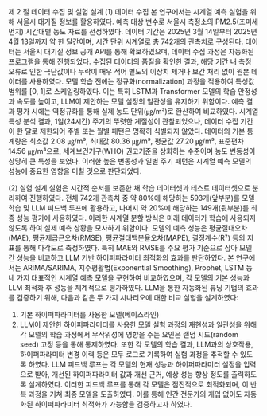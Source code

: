 제 2 절 데이터 수집 및 실험 설계
(1) 데이터 수집
본 연구에서는 시계열 예측 실험을 위해 서울시 대기질 정보를 활용하였다. 예측 대상 변수로 서울시 측정소의 PM2.5(초미세먼지) 시간대별 농도 자료를 선정하였다. 데이터 기간은 2025년 3월 14일부터 2025년 4월 13일까지 약 한 달간이며, 시간 단위 시계열로 총 742개의 관측치로 구성된다. 데이터는 서울시 대기질 정보 공개 API를 통해 확보하였으며, 데이터 수집 과정은 자동화된 프로그램을 통해 진행되었다.
수집된 데이터의 품질을 확인한 결과, 해당 기간 내 측정 오류로 인한 극단값이나 누락이 매우 적어 별도의 이상치 제거나 보간 처리 없이 원본 데이터를 사용하였다. 모델 학습 전에는 정규화(normalization) 과정을 적용하여 특성값 범위를 [0, 1]로 스케일링하였다. 이는 특히 LSTM과 Transformer 모델의 학습 안정성과 속도를 높이고, LLM이 제안하는 모델 설정의 일관성을 유지하기 위함이다. 예측 결과 평가 시에는 역정규화를 통해 실제 농도 단위(㎍/m³)로 환산하여 비교하였다.
시계열 특성 분석 결과, 1일(24시간) 주기의 뚜렷한 계절성이 관찰되었으나, 데이터 수집 기간이 한 달로 제한되어 주별 또는 월별 패턴은 명확히 식별되지 않았다. 데이터의 기본 통계량은 최소값 2.08 ㎍/m³, 최대값 80.36 ㎍/m³, 평균값 27.20 ㎍/m³, 표준편차 14.56 ㎍/m³으로, 세계보건기구(WHO) 권고기준을 상회하는 수준이며 농도 변동성이 상당히 큰 특성을 보였다. 이러한 높은 변동성과 일별 주기 패턴은 시계열 예측 모델의 성능에 중요한 영향을 미칠 것으로 판단되었다.

(2) 실험 설계
실험은 시간적 순서를 보존한 채 학습 데이터셋과 테스트 데이터셋으로 분리하여 진행하였다. 전체 742개 관측치 중 약 80%에 해당하는 593개(앞부분)를 모델 학습 및 LLM 피드백 루프에 활용하고, 나머지 약 20%에 해당하는 149개(뒷부분)를 최종 성능 평가에 사용하였다. 이러한 시계열 분할 방식은 미래 데이터가 학습에 사용되지 않도록 하여 실제 예측 상황을 모사하기 위함이다.
모델의 예측 성능은 평균절대오차(MAE), 평균제곱근오차(RMSE), 평균절대백분율오차(MAPE), 결정계수(R²) 등의 지표를 통해 다각도로 측정하였다. 특히 MAE와 RMSE를 주요 평가 기준으로 삼아 모델 간 성능을 비교하고 LLM 기반 하이퍼파라미터 최적화의 효과를 판단하였다. 본 연구에서는 ARIMA/SARIMA, 지수평활법(Exponential Smoothing), Prophet, LSTM 등 네 가지 대표적인 시계열 예측 모델을 구현하여 비교하였으며, 각 모델의 기본 성능과 LLM 최적화 후 성능을 체계적으로 평가하였다.
LLM을 통한 자동화된 튜닝 기법의 효과를 검증하기 위해, 다음과 같은 두 가지 시나리오에 대한 비교 실험을 설계하였다:
1.	기본 하이퍼파라미터를 사용한 모델(베이스라인)
2.	LLM이 제안한 하이퍼파라미터를 사용한 모델
실험 과정의 재현성과 일관성을 위해 각 모델의 학습 과정에서 무작위성에 영향을 주는 요인은 랜덤 시드(random seed) 고정 등을 통해 통제하였다. 또한 각 모델의 학습 결과, LLM과의 상호작용, 하이퍼파라미터 변경 이력 등은 모두 로그로 기록하여 실험 과정을 추적할 수 있도록 하였다.
LLM 피드백 루프는 각 모델의 현재 성능과 하이퍼파라미터 설정을 입력으로 받아, 개선된 하이퍼파라미터 값과 개선 근거, 예상 성능 향상 정도를 출력하도록 설계하였다. 이러한 피드백 루프를 통해 각 모델은 점진적으로 최적화되며, 이 반복 과정을 거쳐 최종 모델을 도출하였다. 이를 통해 인간 전문가의 개입 없이도 자동화된 하이퍼파라미터 최적화가 가능함을 검증하고자 하였다.

